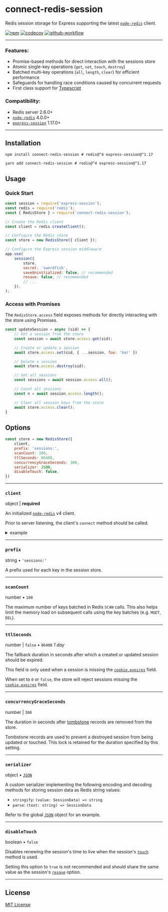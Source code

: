 # connect-redis-session

Redis session storage for Express supporting the latest [`node-redis`][node-redis] client.

[![npm](https://img.shields.io/npm/v/connect-redis-session?logo=npm)](https://www.npmjs.com/package/connect-redis-session)
[![codecov](https://codecov.io/gh/rahil-p/connect-redis-session/branch/main/graph/badge.svg?token=P0nIvyEnTS)](https://codecov.io/gh/rahil-p/connect-redis-session)
[![github-workflow](https://img.shields.io/github/workflow/status/rahil-p/connect-redis-session/npm%20publish?logo=github)](https://github.com/rahil-p/connect-redis-session/actions)

___

### Features:

- Promise-based methods for direct interaction with the sessions store
- Atomic single-key operations (`get`, `set`, `touch`, `destroy`)
- Batched multi-key operations (`all`, `length`, `clear`) for efficient performance
- Safeguards for handling race conditions caused by concurrent requests
- First class support for [Typescript](https://www.typescriptlang.org/)


### Compatibility:

- Redis server 2.6.0+
- [`node-redis`][node-redis] 4.0.0+
- [`express-session`][express-session] 1.17.0+

___

## Installation
```shell
npm install connect-redis-session # redis@^4 express-session@^1.17
```

```shell
yarn add connect-redis-session # redis@^4 express-session@^1.17 
```



## Usage

### Quick Start
```js
const session = require('express-session');
const redis = require('redis');
const { RedisStore } = require('connect-redis-session');

// Create the Redis client
const client = redis.createClient();

// Configure the Redis store
const store = new RedisStore({ client });

// Configure the Express session middleware
app.use(
    session({
        store,
        secret: 'swordfish',
        saveUninitialized: false, // recommended
        resave: false, // recommended
        // ...
    }),
);
```

### Access with Promises

The `RedisStore.access` field exposes methods for directly interacting with the store using Promises.

```js
const updateSession = async (sid) => {
    // Get a session from the store
    const session = await store.access.get(sid);

    // Create or update a session
    await store.access.set(sid, { ...session, foo: 'bar' })

    // Delete a session
    await store.access.destroy(sid);

    // Get all sessions
    const sessions = await session.access.all();

    // Count all sessions
    const n = await session.access.length();

    // Clear all session keys from the store
    await store.access.clear();
}
```

## Options

```js
const store = new RedisStore({
    client,
    prefix: 'sessions:',
    scanCount: 100,
    ttlSeconds: 86400,
    concurrencyGraceSeconds: 300,
    serializer: JSON,
    disableTouch: false,
})
```

___

### `client`

object | **required**

An initialized [`node-redis`][node-redis] v4 client.

Prior to server listening, the client's `connect` method should be called.

<details>

<summary>example</summary>

```js
(async () => {
    await client.connect();
    server.listen(80);
})();
```

</details>

___

### `prefix`

string • `'sessions:'`

A prefix used for each key in the session store.

___

### `scanCount`

number • `100`

The maximum number of keys batched in Redis `SCAN` calls.  This also helps limit the memory load on subsequent calls
using the key batches (e.g. `MGET`, `DEL`).

___

### `ttlSeconds`

number | `false` • `86400` _1 day_

The fallback duration in
seconds after which a created or updated session should be expired.

This field is only used when a session is missing the
[`cookie.expires`](https://github.com/expressjs/session#cookieexpires) field.

When set to `0` or `false`, the store will reject sessions missing the
[`cookie.expires`](https://github.com/expressjs/session#cookieexpires) field.

___

### `concurrencyGraceSeconds`

number | `300`

The duration in seconds after [tombstone](https://en.wikipedia.org/wiki/Tombstone_(data_store)) records are removed from
the store.

Tombstone records are used to prevent a destroyed session from being updated or touched. This lock is retained for the 
duration specified by this setting.

___

### `serializer`

object • [`JSON`][mdn-json]

A custom serializer implementing the following encoding and decoding methods for storing session data as Redis string 
values:

- `stringify`: `(value: SessionData) => string`
- `parse`: `(text: string) => SessionData`

Refer to the global [`JSON`][mdn-json] object for an example.

___

### `disableTouch`

boolean • `false`

Disables renewing the session's time to live when the session's [`touch`](https://github.com/expressjs/session#sessiontouch)
method is used.

Setting this option to `true` is not recommended and should share the same value as the session's
[`resave`](https://github.com/expressjs/session#saveuninitialized)
option.

___

## License
[MIT License](https://github.com/rahil-p/connect-redis-session/blob/master/LICENSE)

[node-redis]: https://github.com/redis/node-redis
[express-session]: https://github.com/expressjs/session
[mdn-json]: https://developer.mozilla.org/en-US/docs/Web/JavaScript/Reference/Global_Objects/JSON
